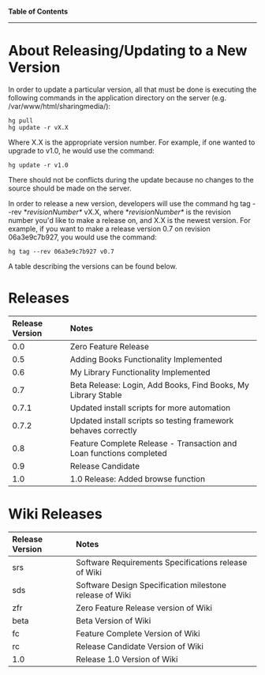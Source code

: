 **Table of Contents**


---

# About Releasing/Updating to a New Version #

In order to update a particular version, all that must be done is executing the following commands in the application directory on the server (e.g. /var/www/html/sharingmedia/):

```
hg pull
hg update -r vX.X
```

Where X.X is the appropriate version number. For example, if one wanted to upgrade to v1.0, he would use the command:
```
hg update -r v1.0
```
There should not be conflicts during the update because no changes to the source should be made on the server.

In order to release a new version, developers will use the command hg tag --rev \**revisionNumber\** vX.X, where \**revisionNumber\** is the revision number you'd like to make a release on, and X.X is the newest version. For example, if you want to make a release version 0.7 on revision 06a3e9c7b927, you would use the command:
```
hg tag --rev 06a3e9c7b927 v0.7 
```
A table describing the versions can be found below.

# Releases #

| Release Version | Notes |
|:----------------|:------|
| 0.0 | Zero Feature Release |
| 0.5 | Adding Books Functionality Implemented |
| 0.6 | My Library Functionality Implemented |
| 0.7 | Beta Release: Login, Add Books, Find Books, My Library Stable |
| 0.7.1 | Updated install scripts for more automation|
| 0.7.2 | Updated install scripts so testing framework behaves correctly|
| 0.8 | Feature Complete Release - Transaction and Loan functions completed |
| 0.9 | Release Candidate |
| 1.0 | 1.0 Release: Added browse function |

# Wiki Releases #

| Release Version | Notes |
|:----------------|:------|
| srs | Software Requirements Specifications release of Wiki |
| sds | Software Design Specification milestone release of Wiki |
| zfr | Zero Feature Release version of Wiki |
| beta | Beta Version of Wiki |
| fc | Feature Complete Version of Wiki |
| rc | Release Candidate Version of Wiki |
| 1.0 | Release 1.0 Version of Wiki |